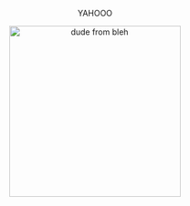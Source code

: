 <p align="center">
YAHOOO
</p>

<p align="center">
    <img width="300" src="https://files.catbox.moe/uzsctg.gif" alt="dude from bleh">
</p>
